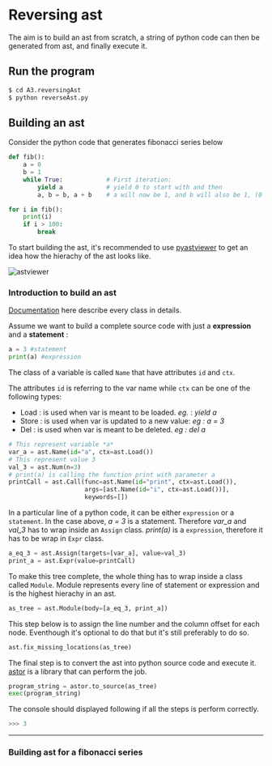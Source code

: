 # Reversing ast
The aim is to build an ast from scratch, a string of python code can then be generated from ast, and finally execute it. 

## Run the program

```sh
$ cd A3.reversingAst
$ python reverseAst.py
```

## Building an ast
Consider the python code that generates fibonacci series below
```python
def fib():
    a = 0
    b = 1
    while True:            # First iteration:
        yield a            # yield 0 to start with and then
        a, b = b, a + b    # a will now be 1, and b will also be 1, (0 + 1)

for i in fib():
    print(i)
    if i > 100:
        break
```

To start building the ast, it's recommended to use [pyastviewer](https://github.com/titusjan/astviewer) to get an idea how the hierachy of the ast looks like. 

![astviewer](https://github.com/usagitoneko97/python-ast/blob/master/A3.reversingAst/resources/astviewer.svg)

### Introduction to build an ast
[Documentation](https://greentreesnakes.readthedocs.io/en/latest/nodes.html) here describe every class in details.

Assume we want to build a complete source code with just a **expression** and a **statement** :
```python
a = 3 #statement
print(a) #expression
```
The class of a variable is called `Name` that have attributes `id` and `ctx`. 

The attributes `id` is referring to the var name while `ctx` can be one of the following types:

- Load : is used when var is meant to be loaded. *eg.* :  *yield a*
- Store : is used when var is updated to a new value: *eg : a = 3*
- Del : is used when var is meant to be deleted. *eg : del a*

```python
# This represent variable *a*
var_a = ast.Name(id="a", ctx=ast.Load())
# This represent value 3
val_3 = ast.Num(n=3)
# print(a) is calling the function print with parameter a
printCall = ast.Call(func=ast.Name(id="print", ctx=ast.Load()),
                     args=[ast.Name(id="i", ctx=ast.Load())],
                     keywords=[])
```

In a particular line of a python code, it can be either `expression` or a `statement`. In the case above, *a = 3* is a statement. Therefore *var_a* and *val_3* has to wrap inside an `Assign` class. *print(a)* is a `expression`, therefore it has to be wrap in `Expr` class. 
```python
a_eq_3 = ast.Assign(targets=[var_a], value=val_3)
print_a = ast.Expr(value=printCall)
```
 
To make this tree complete, the whole thing has to wrap inside a class called `Module`. Module represents every line of statement or expression and is the highest hierachy in an ast. 
```python
as_tree = ast.Module(body=[a_eq_3, print_a])
```
This step below is to assign the line number and the column offset for each node. Eventhough it's optional to do that but it's still preferably to do so.
```python
ast.fix_missing_locations(as_tree)
```
The final step is to convert the ast into python source code and execute it. [astor](http://astor.readthedocs.io/en/latest/) is a library that can perform the job.
```python
program_string = astor.to_source(as_tree)
exec(program_string)
```
The console should displayed following if all the steps is perform correctly. 
```python
>>> 3
```
---
### Building ast for a fibonacci series
